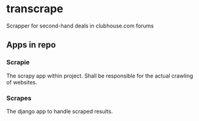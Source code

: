 # transcrape
Scrapper for second-hand deals in clubhouse.com forums

## Apps in repo
### Scrapie
The scrapy app within project. Shall be responsible for the actual crawling of websites.

### Scrapes
The django app to handle scraped results.
